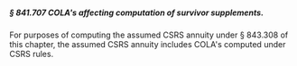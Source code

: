 ##### § 841.707 COLA's affecting computation of survivor supplements. #####

For purposes of computing the assumed CSRS annuity under § 843.308 of this chapter, the assumed CSRS annuity includes COLA's computed under CSRS rules.